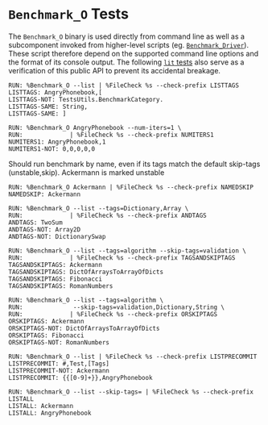 <!--
REQUIRES: OS=macosx
REQUIRES: asserts
REQUIRES: benchmark
REQUIRES: CMAKE_GENERATOR=Ninja
-->
# `Benchmark_O` Tests

The `Benchmark_O` binary is used directly from command line as well as a
subcomponent invoked from higher-level scripts (eg. [`Benchmark_Driver`][BD]).
These script therefore depend on the supported command line options and the
format of its console output. The following [`lit` tests][Testing] also serve
as a verification of this public API to prevent its accidental breakage.

[BD]: https://github.com/apple/swift/blob/master/benchmark/scripts/Benchmark_Driver
[Testing]: https://github.com/apple/swift/blob/master/docs/Testing.md

````
RUN: %Benchmark_O --list | %FileCheck %s --check-prefix LISTTAGS
LISTTAGS: AngryPhonebook,[
LISTTAGS-NOT: TestsUtils.BenchmarkCategory.
LISTTAGS-SAME: String,
LISTTAGS-SAME: ]

RUN: %Benchmark_O AngryPhonebook --num-iters=1 \
RUN:             | %FileCheck %s --check-prefix NUMITERS1
NUMITERS1: AngryPhonebook,1
NUMITERS1-NOT: 0,0,0,0,0
````

Should run benchmark by name, even if its tags match the default skip-tags
(unstable,skip). Ackermann is marked unstable

````
RUN: %Benchmark_O Ackermann | %FileCheck %s --check-prefix NAMEDSKIP
NAMEDSKIP: Ackermann

RUN: %Benchmark_O --list --tags=Dictionary,Array \
RUN:             | %FileCheck %s --check-prefix ANDTAGS
ANDTAGS: TwoSum
ANDTAGS-NOT: Array2D
ANDTAGS-NOT: DictionarySwap

RUN: %Benchmark_O --list --tags=algorithm --skip-tags=validation \
RUN:             | %FileCheck %s --check-prefix TAGSANDSKIPTAGS
TAGSANDSKIPTAGS: Ackermann
TAGSANDSKIPTAGS: DictOfArraysToArrayOfDicts
TAGSANDSKIPTAGS: Fibonacci
TAGSANDSKIPTAGS: RomanNumbers

RUN: %Benchmark_O --list --tags=algorithm \
RUN:              --skip-tags=validation,Dictionary,String \
RUN:             | %FileCheck %s --check-prefix ORSKIPTAGS
ORSKIPTAGS: Ackermann
ORSKIPTAGS-NOT: DictOfArraysToArrayOfDicts
ORSKIPTAGS: Fibonacci
ORSKIPTAGS-NOT: RomanNumbers

RUN: %Benchmark_O --list | %FileCheck %s --check-prefix LISTPRECOMMIT
LISTPRECOMMIT: #,Test,[Tags]
LISTPRECOMMIT-NOT: Ackermann
LISTPRECOMMIT: {{[0-9]+}},AngryPhonebook

RUN: %Benchmark_O --list --skip-tags= | %FileCheck %s --check-prefix LISTALL
LISTALL: Ackermann
LISTALL: AngryPhonebook
````
